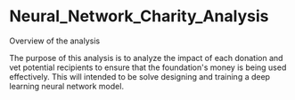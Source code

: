 # Neural_Network_Charity_Analysis

Overview of the analysis

The purpose of this analysis is to analyze the impact of each donation and vet potential recipients to ensure that the foundation's money is being used effectively. This will intended to be solve designing and training a deep learning neural network model.
